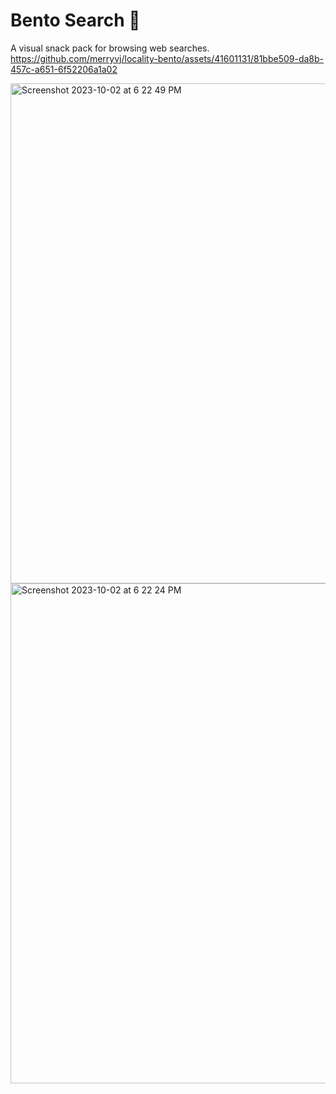 # Bento Search 🍱
A visual snack pack for browsing web searches. 
https://github.com/merryvj/locality-bento/assets/41601131/81bbe509-da8b-457c-a651-6f52206a1a02

<img width="800" alt="Screenshot 2023-10-02 at 6 22 49 PM" src="https://github.com/merryvj/locality-bento/assets/41601131/32b71c82-1a5d-4c82-b586-791e5e1a38f4">
<img width="800" alt="Screenshot 2023-10-02 at 6 22 24 PM" src="https://github.com/merryvj/locality-bento/assets/41601131/f6d91308-f0d0-483f-91a1-939b21195006">
